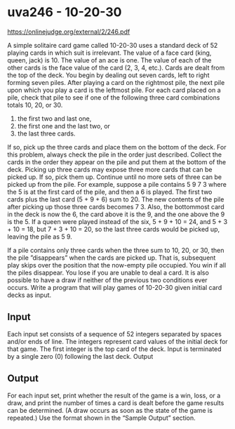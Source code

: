 # uva246 - 10-20-30
https://onlinejudge.org/external/2/246.pdf

A simple solitaire card game called 10-20-30 uses a standard deck of 52 playing cards in which suit is
irrelevant. The value of a face card (king, queen, jack) is 10. The value of an ace is one. The value of
each of the other cards is the face value of the card (2, 3, 4, etc.). Cards are dealt from the top of the
deck. You begin by dealing out seven cards, left to right forming seven piles. After playing a card on
the rightmost pile, the next pile upon which you play a card is the leftmost pile.
For each card placed on a pile, check that pile to see if one of the following three card combinations
totals 10, 20, or 30.

1. the first two and last one,
2. the first one and the last two, or
3. the last three cards.

If so, pick up the three cards and place them on the bottom of the deck. For this problem, always
check the pile in the order just described. Collect the cards in the order they appear on the pile and
put them at the bottom of the deck. Picking up three cards may expose three more cards that can be
picked up. If so, pick them up. Continue until no more sets of three can be picked up from the pile.
For example, suppose a pile contains 5 9 7 3 where the 5 is at the first card of the pile, and then a
6 is played. The first two cards plus the last card (5 + 9 + 6) sum to 20. The new contents of the pile
after picking up those three cards becomes 7 3. Also, the bottommost card in the deck is now the 6,
the card above it is the 9, and the one above the 9 is the 5.
If a queen were played instead of the six, 
5 + 9 + 10 = 24, and 5 + 3 + 10 = 18, 
but 7 + 3 + 10
= 20, so the last three cards would be picked up, leaving the pile as 5 9.

If a pile contains only three cards when the three sum to 10, 20, or 30, then the pile ”disappears”
when the cards are picked up. That is, subsequent play skips over the position that the now-empty
pile occupied. You win if all the piles disappear. You lose if you are unable to deal a card. It is also
possible to have a draw if neither of the previous two conditions ever occurs.
Write a program that will play games of 10-20-30 given initial card decks as input.

## Input

Each input set consists of a sequence of 52 integers separated by spaces and/or ends of line. The integers
represent card values of the initial deck for that game. The first integer is the top card of the deck.
Input is terminated by a single zero (0) following the last deck.
Output

## Output

For each input set, print whether the result of the game is a win, loss, or a draw, and print the number
of times a card is dealt before the game results can be determined. (A draw occurs as soon as the state
of the game is repeated.) Use the format shown in the “Sample Output” section.
